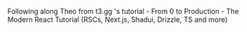 Following along Theo from t3.gg 's tutorial - From 0 to Production - The Modern React Tutorial (RSCs, Next.js, Shadui, Drizzle, TS and more)